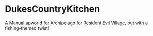 # DukesCountryKitchen
A Manual apworld for Archipelago for Resident Evil Village, but with a fishing-themed twist!
